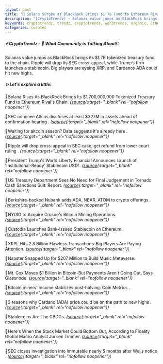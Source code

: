 ```yaml
---
layout: post
title: "🌅 Solana Surges as BlackRock Brings $1.7B Fund to Ethereum Rival"
description: "[CryptoTrendz] - Solanas value jumps as BlackRock brings its $1.7B tokenized treasury fund to the chain. Ripple will drop its SEC cross-appeal, while Trump’s firm launches a stablecoin. Big players are eyeing XRP, and Cardanos ADA could hit new highs."
keywords: cryptotrendz, trendz, cryptotrends, web3trends, organic, Ethereum, altcoin, Analyst, Bitcoin, Stablecoin, BlackRock, SEC, crypto, CEO, Cardano, Mining, assets, Market
categories: curated
---
```


##### ⚡ CryptoTrendz - 📌 *What Community is Talking About!:*

Solanas value jumps as BlackRock brings its $1.7B tokenized treasury fund to the chain. Ripple will drop its SEC cross-appeal, while Trump’s firm launches a stablecoin. Big players are eyeing XRP, and Cardanos ADA could hit new highs.

##### ✨ *Let's explore a little:*


🔹Solana Rises As BlackRock Brings Its $1,700,000,000 Tokenized Treasury Fund to Ethereum Rival's Chain. *([source](https://s.avyag.com/ste6){:target="_blank" rel="nofollow noopener"})*

🔹SEC nominee Atkins discloses at least $327M in assets ahead of confirmation hearing . *([source](https://s.avyag.com/zqo5){:target="_blank" rel="nofollow noopener"})*

🔹Waiting for altcoin season? Data suggests it's already here . *([source](https://s.avyag.com/7fzl){:target="_blank" rel="nofollow noopener"})*

🔹Ripple will drop cross-appeal in SEC case, get refund from lower court ruling . *([source](https://s.avyag.com/37ar){:target="_blank" rel="nofollow noopener"})*

🔹President Trump's World Liberty Financial Announces Launch of 'Institutional-Ready' Stablecoin USD1. *([source](https://s.avyag.com/stct){:target="_blank" rel="nofollow noopener"})*

🔹US Treasury Department Sees No Need for Final Judgement in Tornado Cash Sanctions Suit: Report. *([source](https://s.avyag.com/ycf6){:target="_blank" rel="nofollow noopener"})*

🔹Berkshire-backed Nubank adds ADA, NEAR, ATOM to crypto offerings . *([source](https://s.avyag.com/oub1){:target="_blank" rel="nofollow noopener"})*

🔹NYDIG to Acquire Crusoe's Bitcoin Mining Operations. *([source](https://s.avyag.com/1qhx){:target="_blank" rel="nofollow noopener"})*

🔹Custodia Launches Bank-Issued Stablecoin on Ethereum. *([source](https://s.avyag.com/2lyj){:target="_blank" rel="nofollow noopener"})*

🔹XRPL Hits 2.8 Billion Flawless Transactions-Big Players Are Paying Attention. *([source](https://s.avyag.com/3h1u){:target="_blank" rel="nofollow noopener"})*

🔹Napster Snapped Up for $207 Million to Build Music Metaverse. *([source](https://s.avyag.com/unrb){:target="_blank" rel="nofollow noopener"})*

🔹Mt. Gox Moves $1 Billion in Bitcoin-But Payments Aren't Going Out, Says Glassnode. *([source](https://s.avyag.com/54uq){:target="_blank" rel="nofollow noopener"})*

🔹Bitcoin miners' income stabilizes post-halving: Coin Metrics . *([source](https://s.avyag.com/8pb8){:target="_blank" rel="nofollow noopener"})*

🔹3 reasons why Cardano (ADA) price could be on the path to new highs . *([source](https://s.avyag.com/wtuz){:target="_blank" rel="nofollow noopener"})*

🔹Stablecoins Are The CBDCs. *([source](https://s.avyag.com/miku){:target="_blank" rel="nofollow noopener"})*

🔹Here's When the Stock Market Could Bottom Out, According to Fidelity Global Macro Analyst Jurrien Timmer. *([source](https://s.avyag.com/ibhw){:target="_blank" rel="nofollow noopener"})*

🔹SEC closes investigation into Immutable nearly 5 months after Wells notice . *([source](https://s.avyag.com/6qn2){:target="_blank" rel="nofollow noopener"})*
